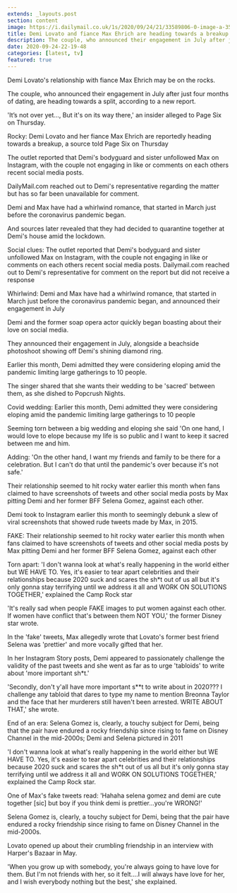 ```yaml
---
extends: _layouts.post
section: content
image: https://i.dailymail.co.uk/1s/2020/09/24/21/33589806-0-image-a-35_1600980815610.jpg 
title: Demi Lovato and fiance Max Ehrich are heading towards a breakup... weeks after saying they may elope 
description: The couple, who announced their engagement in July after just four months of dating, are heading towards a split, a source told Page Six on Thursday. 
date: 2020-09-24-22-19-48 
categories: [latest, tv] 
featured: true 
--- 
```

Demi Lovato's relationship with fiance Max Ehrich may be on the rocks. 

The couple, who announced their engagement in July after just four months of dating, are heading towards a split, according to a new report.

'It’s not over yet..., But it's on its way there,' an insider alleged to Page Six on Thursday. 

Rocky: Demi Lovato and her fiance Max Ehrich are reportedly heading towards a breakup, a source told Page Six on Thursday

The outlet reported that Demi's bodyguard and sister unfollowed Max on Instagram, with the couple not engaging in like or comments on each others recent social media posts. 

DailyMail.com reached out to Demi's representative regarding the matter but has so far been unavailable for comment. 

Demi and Max have had a whirlwind romance, that started in March just before the coronavirus pandemic began. 

And sources later revealed that they had decided to quarantine together at Demi's house amid the lockdown. 

Social clues: The outlet reported that Demi's bodyguard and sister unfollowed Max on Instagram, with the couple not engaging in like or comments on each others recent social media posts. Dailymail.com reached out to Demi's representative for comment on the report but did not receive a response  

Whirlwind: Demi and Max have had a whirlwind romance, that started in March just before the coronavirus pandemic began, and announced their engagement in July

Demi and the former soap opera actor quickly began boasting about their love on social media.  

They announced their engagement in July, alongside a beachside photoshoot showing off Demi's shining diamond ring.  

Earlier this month, Demi admitted they were considering eloping amid the pandemic limiting large gatherings to 10 people.

The singer shared that she wants their wedding to be 'sacred' between them, as she dished to Popcrush Nights. 

Covid wedding: Earlier this month, Demi admitted they were considering eloping amid the pandemic limiting large gatherings to 10 people 

Seeming torn between a big wedding and eloping she said 'On one hand, I would love to elope because my life is so public and I want to keep it sacred between me and him. 

Adding: 'On the other hand, I want my friends and family to be there for a celebration. But I can't do that until the pandemic's over because it's not safe.'  

Their relationship seemed to hit rocky water earlier this month when fans claimed to have screenshots of tweets and other social media posts by Max pitting Demi and her former BFF Selena Gomez, against each other. 

Demi took to Instagram earlier this month to seemingly debunk a slew of viral screenshots that showed rude tweets made by Max, in 2015. 

FAKE: Their relationship seemed to hit rocky water earlier this month when fans claimed to have screenshots of tweets and other social media posts by Max pitting Demi and her former BFF Selena Gomez, against each other 

Torn apart: 'I don't wanna look at what's really happening in the world either but WE HAVE TO. Yes, it's easier to tear apart celebrities and their relationships because 2020 suck and scares the sh*t out of us all but it's only gonna stay terrifying until we address it all and WORK ON SOLUTIONS TOGETHER,' explained the Camp Rock star

'It's really sad when people FAKE images to put women against each other. If women have conflict that's between them NOT YOU,' the former Disney star wrote. 

In the 'fake' tweets, Max allegedly wrote that Lovato's former best friend Selena  was 'prettier' and more vocally gifted that her.

In her Instagram Story posts, Demi appeared to passionately challenge the validity of the past tweets and she went as far as to urge 'tabloids' to write about 'more important sh*t.' 

'Secondly, don't y'all have more important s**t to write about in 2020??? I challenge any tabloid that dares to type my name to mention Breonna Taylor and the face that her murderers still haven't been arrested. WRITE ABOUT THAT,' she wrote.  

End of an era: Selena Gomez is, clearly, a touchy subject for Demi, being that the pair have endured a rocky friendship since rising to fame on Disney Channel in the mid-2000s; Demi and Selena pictured in 2011

'I don't wanna look at what's really happening in the world either but WE HAVE TO. Yes, it's easier to tear apart celebrities and their relationships because 2020 suck and scares the sh*t out of us all but it's only gonna stay terrifying until we address it all and WORK ON SOLUTIONS TOGETHER,' explained the Camp Rock star. 

One of Max's fake tweets read: 'Hahaha selena gomez and demi are cute together [sic] but boy if you think demi is prettier…you're WRONG!' 

Selena Gomez is, clearly, a touchy subject for Demi, being that the pair have endured a rocky friendship since rising to fame on Disney Channel in the mid-2000s.

Lovato opened up about their crumbling friendship in an interview with Harper's Bazaar in May.

'When you grow up with somebody, you're always going to have love for them. But I'm not friends with her, so it felt….I will always have love for her, and I wish everybody nothing but the best,' she explained. 

